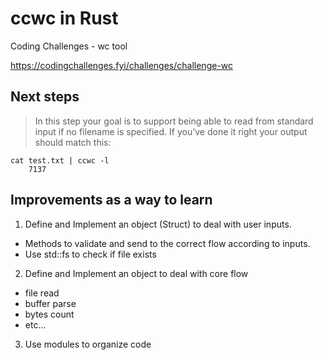 # ccwc in Rust
Coding Challenges - wc tool

https://codingchallenges.fyi/challenges/challenge-wc

## Next steps

> In this step your goal is to support being able to read from standard input if no filename is specified. 
If you’ve done it right your output should match this:

```
cat test.txt | ccwc -l 
    7137
```

## Improvements as a way to learn

1. Define and Implement an object (Struct) to deal with user inputs. 
- Methods to validate and send to the correct flow according to inputs.
- Use std::fs to check if file exists

2. Define and Implement an object to deal with core flow
- file read
- buffer parse
- bytes count
- etc...

3. Use modules to organize code
